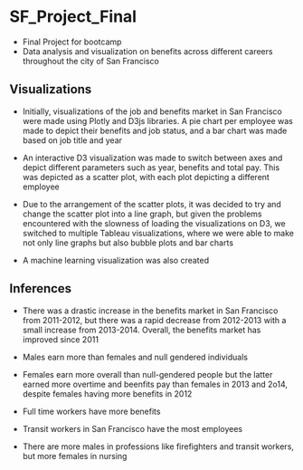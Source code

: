 # SF_Project_Final

- Final Project for bootcamp
- Data analysis and visualization on benefits across different careers throughout the city of San Francisco

## Visualizations

- Initially, visualizations of the job and benefits market in San Francisco were made using Plotly and D3js libraries. A pie chart per employee was made to depict their benefits and job status, and a bar chart was made based on job title and year

- An interactive D3 visualization was made to switch between axes and depict different parameters such as year, benefits and total pay. This was depicted as a scatter plot, with each plot depicting a different employee

- Due to the arrangement of the scatter plots, it was decided to try and change the scatter plot into a line graph, but given the problems encountered with the slowness of loading the visualizations on D3, we switched to multiple Tableau visualizations, where we were able to make not only line graphs but also bubble plots and bar charts

- A machine learning visualization was also created

## Inferences

- There was a drastic increase in the benefits market in San Francisco from 2011-2012, but there was a rapid decrease from 2012-2013 with a small increase from 2013-2014. Overall, the benefits market has improved since 2011

- Males earn more than females and null gendered individuals

- Females earn more overall than null-gendered people but the latter earned more overtime and beenfits pay than females in 2013 and 2o14, despite females having more benefits in 2012

- Full time workers have more benefits

- Transit workers in San Francisco have the most employees

- There are more males in professions like firefighters and transit workers, but more females in nursing
